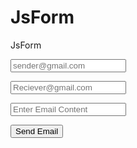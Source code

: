 # JsForm
JsForm

<!DOCTYPE html>
<html lang="en">
<head>
    <meta charset="UTF-8">
    <meta http-equiv="X-UA-Compatible" content="IE=edge">
    <meta name="viewport" content="width=device-width, initial-scale=1.0">
    <title>Send Email</title>
</head>
<body>
  <form method="post" name="Form">
    <p><input type="Email" id="sender" placeholder="sender@gmail.com"></p>
    <p><input type="Email" id="reciever" placeholder="Reciever@gmail.com"></p>
    <p><input type="text" id="content" placeholder="Enter Email Content" id="Message"></p>
    <p><input type="button" value="Send Email" onclick="sendMail()"></p>
  </form>

<script src="http://smtpjs.com/v3/smtp.js"></script>

<script type="text/javascript">
    getData = (elemId) => {
      //getting values from input fields
      return document.getElementById(elemId).value;
    }
    sendMail = () => {
      var sender = getData("sender");
      var receiver = getData("reciever");
      var content = getData("content");
 
      //Sending email
      Email.send({
        Host: "smtp.gmail.com",
        Username: "youremail@gmail.com",
        Password:"anandksdjdsihun",
        To: receiver,
        From: sender,
        Subject: "Check Email Sending",
        Body: content,
      }).then(function (message) {
        alert("Email sent successfully")
      });
    } 
  </script>
</body>
</html>
